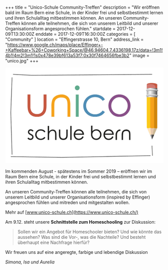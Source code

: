 +++
title = "Unico-Schule Community-Treffen"
description = "Wir eröffnen bald im Raum Bern eine Schule, in der Kinder frei und selbstbestimmt lernen und ihren Schulalltag mitbestimmen können. An unseren Community-Treffen können alle teilnehmen, die sich von unserem Leitbild und unserer Organisationsform angesprochen fühlen."
startdate = 2017-12-09T13:30:00Z
enddate = 2017-12-09T16:30:00Z
categories = [ "Community" ]
location = "Effingerstrasse 10, Bern"
address_link = "https://www.google.ch/maps/place/Effinger+-+Kaffeebar+%26+Coworking+Space/@46.94604,7.4336198,17z/data=!3m1!4b1!4m2!3m1!1s0x478e39bf613a53f7:0x30f7464656fbe3b2"
image = "unico.jpg"
+++

![Unico-Schule](unico.jpg)

Im kommenden August - spätestens im Sommer 2019 – eröffnen wir im Raum Bern eine Schule, in der Kinder frei und selbstbestimmt lernen und ihren Schulalltag mitbestimmen können.

An unseren Community-Treffen können alle teilnehmen, die sich von unserem Leitbild und unserer Organisationsform (inspired by Effinger) angesprochen fühlen und mitreden und mitgestalten wollen.

Mehr auf [www.unico-schule.ch](https://www.unico-schule.ch/)

Am 9.12. steht unsere **Schnittstelle zum Homeschooling** zur Diskussion: 

> Sollen wir ein Angebot für Homeschooler bieten? Und wie könnte das aussehen? Was sind die Vor-, was die Nachteile? Und besteht überhaupt eine Nachfrage hierfür?

Wir freuen uns auf eine angeregte, farbige und lebendige Diskussion

*Simona, Isa und Aurelia*
